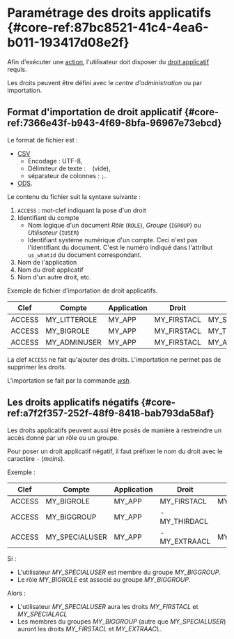 # Paramétrage des droits applicatifs {#core-ref:87bc8521-41c4-4ea6-b011-193417d08e2f}

Afin d'exécuter une [action][actionw], l'utilisateur doit disposer du
[droit applicatif][acls] requis.

Les droits peuvent être défini avec le _centre d'administration_ ou par
importation.

## Format d'importation de droit applicatif {#core-ref:7366e43f-b943-4f69-8bfa-96967e73ebcd}

Le format de fichier est :

*   [CSV][CSV]
    *   Encodage : UTF-8,
    *   Délimiteur de texte : ` ` (vide),
    *   séparateur de colonnes : `;`.
*   [ODS][ODS].

Le contenu du fichier suit la syntaxe suivante :

1.  `ACCESS` : mot-clef indiquant la pose d'un droit
1.  Identifiant du compte 
    *   Nom logique d'un document _Rôle_ (`ROLE`), _Groupe_ (`IGROUP`) ou
        _Utilisateur_ (`IUSER`) 
    *   Identifiant système numérique d'un compte. Ceci n'est pas l'identifiant
        du document. C'est le numéro indiqué dans l'attribut `us_whatid` du
        document correspondant.
1.  Nom de l'application
1.  Nom du droit applicatif
1.  Nom d'un autre droit, etc.

Exemple de fichier d'importation de droit applicatifs.

|  Clef  |    Compte    | Application |    Droit    |    Droit     |    Droit    |
| ------ | ------------ | ----------- | ----------- | ------------ | ----------- |
| ACCESS | MY_LITTEROLE | MY_APP      | MY_FIRSTACL | MY_SECONDACL |             |
| ACCESS | MY_BIGROLE   | MY_APP      | MY_FIRSTACL | MY_THIRDACL  | MY_EXTRAACL |
| ACCESS | MY_ADMINUSER | MY_APP      | MY_FIRSTACL | MY_ADMINACL  |             |

La clef `ACCESS` ne fait qu'ajouter des droits. L'importation ne permet pas de
supprimer les droits.

L'importation se fait par la commande [_wsh_][wshimport].

## Les droits applicatifs négatifs {#core-ref:a7f2f357-252f-48f9-8418-bab793da58af}

Les droits applicatifs peuvent aussi être posés de manière à restreindre un
accès donné par un rôle ou un groupe.

Pour poser un droit applicatif négatif, il faut préfixer le nom du droit avec le
caractère `-` (_moins_).

Exemple :

|  Clef  |     Compte     | Application |    Droit     |     Droit     |    Droit    |
| ------ | -------------- | ----------- | ------------ | ------------- | ----------- |
| ACCESS | MY_BIGROLE     | MY_APP      | MY_FIRSTACL  | MY_THIRDACL   | MY_EXTRAACL |
| ACCESS | MY_BIGGROUP    | MY_APP      | -MY_THIRDACL |               |             |
| ACCESS | MY_SPECIALUSER | MY_APP      | -MY_EXTRAACL | MY_SPECIALACL |             |

Si :

*   L'utilisateur *MY_SPECIALUSER* est membre du groupe *MY_BIGGROUP*. 
*   Le rôle *MY_BIGROLE* est associé au groupe  *MY_BIGGROUP*.

Alors :

*   L'utilisateur *MY_SPECIALUSER* aura les droits *MY_FIRSTACL* et
    *MY_SPECIALACL*
*   Les membres du groupes *MY_BIGGROUP* (autre que *MY_SPECIALUSER*) auront les
    droits *MY_FIRSTACL* et *MY_EXTRAACL*.




<!-- links -->
[acls]:             #core-ref:a98b72ea-c063-4907-abc4-e5171ab55e59 "Déclaration de droits applicatifs"
[actionw]:          #core-ref:90bf0711-7874-4c9d-bdf0-7d28becb7628 "Déclaration d'une action"
[wshimport]:        #core-ref:1c97f553-dcba-454e-96a0-8059230065b3 "Importation par wsh"
[CSV]:              http://fr.wikipedia.org/wiki/Comma-separated_values "Comma-separated values sur wikipedia"
[ODS]:              http://fr.wikipedia.org/wiki/OpenDocument "Open Document sur wikipedia"